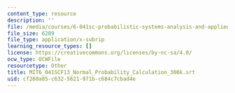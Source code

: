 ```yaml
---
content_type: resource
description: ''
file: /media/courses/6-041sc-probabilistic-systems-analysis-and-applied-probability-fall-2013/cf260a05c6325621971bc684c7cbad4e_MIT6_041SCF13_Normal_Probability_Calculation_300k.vtt
file_size: 6289
file_type: application/x-subrip
learning_resource_types: []
license: https://creativecommons.org/licenses/by-nc-sa/4.0/
ocw_type: OCWFile
resourcetype: Other
title: MIT6_041SCF13_Normal_Probability_Calculation_300k.srt
uid: cf260a05-c632-5621-971b-c684c7cbad4e
---
```


